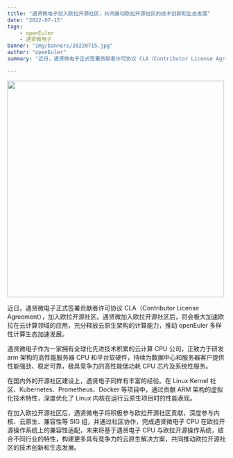 ```yaml
---
title: "遇贤微电子加入欧拉开源社区，共同推动欧拉开源社区的技术创新和生态发展"
date: "2022-07-15"
tags:
    - openEuler
    - 遇贤微电子
banner: "img/banners/20220715.jpg"
author: "openEuler"
summary: "近日，遇贤微电子正式签署贡献者许可协议 CLA（Contributor License Agreement），加入欧拉开源社区。"

---
```


<ClientOnly>
  <news-newsHeader />
</ClientOnly>

<div class="markdown">


<img src="/img/news/20220715/20220715.jpg" width="500">

近日，遇贤微电子正式签署贡献者许可协议 CLA（Contributor License Agreement），加入欧拉开源社区。遇贤微加入欧拉开源社区后，将会极大加速欧拉在云计算领域的应用，充分释放云原生架构的计算能力，推动 openEuler 多样性计算生态加速发展。

遇贤微电子作为一家拥有全球化先进技术积累的云计算 CPU 公司，正致力于研发 arm 架构的高性能服务器 CPU 和平台软硬件，持续为数据中心和服务器客户提供性能强劲、稳定可靠，极具竞争力的高性能低功耗 CPU 芯片及系统性服务。

在国内外的开源社区建设上，遇贤电子同样有丰富的经验。在 Linux Kernel 社区、Kubernetes、Prometheus、Docker 等项目中，通过贡献 ARM 架构的虚拟化技术特性，深度优化了 Linux 内核在运行云原生项目时的性能表现。

在加入欧拉开源社区后，遇贤微电子将积极参与欧拉开源社区贡献，深度参与内核、云原生、兼容性等 SIG 组，并通过社区协作，完成遇贤微电子 CPU 在欧拉开源操作系统上的兼容性适配，未来将基于遇贤电子 CPU 与欧拉开源操作系统，结合不同行业的特性，构建更多具有竞争力的云原生解决方案，共同推动欧拉开源社区的技术创新和生态发展。

</div>
